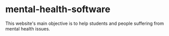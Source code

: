 # mental-health-software
This website's main objective is to help students and people suffering from mental health issues.
